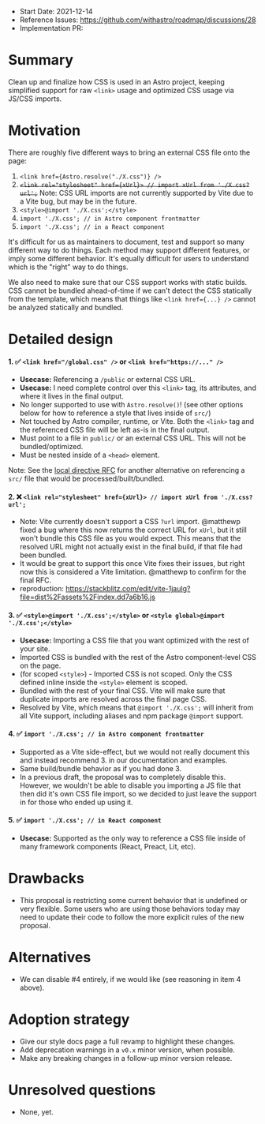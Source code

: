 - Start Date: 2021-12-14
- Reference Issues: https://github.com/withastro/roadmap/discussions/28
- Implementation PR:

# Summary

Clean up and finalize how CSS is used in an Astro project, keeping simplified support for raw `<link>` usage and optimized CSS usage via JS/CSS imports.

# Motivation

There are roughly five different ways to bring an external CSS file onto the page:

1. `<link href={Astro.resolve("./X.css")} />`
2. ~~`<link rel="stylesheet" href={xUrl}> // import xUrl from './X.css?url';`~~ Note: CSS URL imports are not currently supported by Vite due to a Vite bug, but may be in the future.
3. `<style>@import './X.css';</style>`
4. `import './X.css'; // in Astro component frontmatter`
5. `import './X.css'; // in a React component`

It's difficult for us as maintainers to document, test and support so many different way to do things. Each method may support different features, or imply some different behavior. It's equally difficult for users to understand which is the "right" way to do things.

We also need to make sure that our CSS support works with static builds. CSS cannot be bundled ahead-of-time if we can't detect the CSS statically from the template, which means that things like `<link href={...} />` cannot be analyzed statically and bundled.

# Detailed design

#### 1. ✅ `<link href="/global.css" />` or `<link href="https://..." />`

- **Usecase:** Referencing a `/public` or external CSS URL.
- **Usecase:** I need complete control over this `<link>` tag, its attributes, and where it lives in the final output.
- No longer supported to use with `Astro.resolve()`! (see other options below for how to reference a style that lives inside of `src/`)
- Not touched by Astro compiler, runtime, or Vite. Both the `<link>` tag and the referenced CSS file will be left as-is in the final output.
- Must point to a file in `public/` or an external CSS URL. This will not be bundled/optimized.
- Must be nested inside of a `<head>` element.

Note: See the [local directive RFC](https://github.com/withastro/roadmap/blob/build-performance-rfc/active-rfcs/0000-build-performance.md#local-directive) for another alternative on referencing a `src/` file that would be processed/built/bundled.

#### 2. ❌ `<link rel="stylesheet" href={xUrl}> // import xUrl from './X.css?url';`

- Note: Vite currently doesn't support a CSS `?url` import. @matthewp fixed a bug where this now returns the correct URL for `xUrl`, but it still won't bundle this CSS file as you would expect. This means that the resolved URL might not actually exist in the final build, if that file had been bundled.
- It would be great to support this once Vite fixes their issues, but right now this is considered a Vite limitation. @matthewp to confirm for the final RFC.
- reproduction: https://stackblitz.com/edit/vite-1jaulg?file=dist%2Fassets%2Findex.dd7a6b16.js

<!--
- Still supported!
- Vite will see the ESM import, and make sure that this asset exists in your final build.
- Note: There is currently a Vite bug in this support for `import './foo.css?url'`, see: https://stackblitz.com/edit/vite-1jaulg?file=dist%2Fassets%2Findex.dd7a6b16.js
-->

#### 3. ✅ `<style>@import './X.css';</style>` or `<style global>@import './X.css';</style>`

- **Usecase:** Importing a CSS file that you want optimized with the rest of your site.
- Imported CSS is bundled with the rest of the Astro component-level CSS on the page.
- (for scoped `<style>`) - Imported CSS is not scoped. Only the CSS defined inline inside the `<style>` element is scoped.
- Bundled with the rest of your final CSS. Vite will make sure that duplicate imports are resolved across the final page CSS.
- Resolved by Vite, which means that `@import './X.css';` will inherit from all Vite support, including aliases and npm package `@import` support.

#### 4. ✅ `import './X.css'; // in Astro component frontmatter`

- Supported as a Vite side-effect, but we would not really document this and instead recommend 3. in our documentation and examples.
- Same build/bundle behavior as if you had done 3.
- In a previous draft, the proposal was to completely disable this. However, we wouldn't be able to disable you importing a JS file that then did it's own CSS file import, so we decided to just leave the support in for those who ended up using it.

#### 5. ✅ `import './X.css'; // in React component`

- **Usecase:** Supported as the only way to reference a CSS file inside of many framework components (React, Preact, Lit, etc).

<!--
- Disabled in Astro components in favor of **3. `<style @component>@import './X.css';</style>`**
  - To confirm: is this possible to disable only in Astro components? I think so via Rollup plugin.
- Still supported in React, Preact, and JS files that end up on the client.
  - Open question: if you can import a JS file in an Astro component frontmatter, and then that JS file includes a CSS file ESM import, then is it really that important to disable this with an error? Maybe we just allow this but don't document or recommend it.
-->

# Drawbacks

- This proposal is restricting some current behavior that is undefined or very flexible. Some users who are using those behaviors today may need to update their code to follow the more explicit rules of the new proposal.

# Alternatives

- We can disable #4 entirely, if we would like (see reasoning in item 4 above).

# Adoption strategy

- Give our style docs page a full revamp to highlight these changes.
- Add deprecation warnings in a `v0.x` minor version, when possible.
- Make any breaking changes in a follow-up minor version release.

# Unresolved questions

- None, yet.
